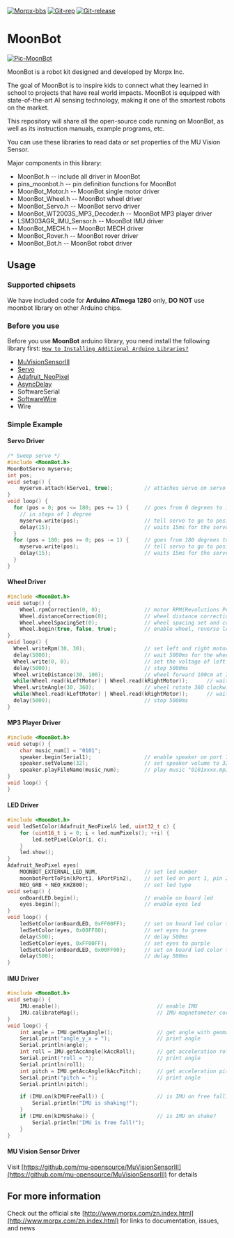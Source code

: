 [![Morpx-bbs](http://bbs.morpx.com/template/mu/images/logo.png)](http://bbs.morpx.com/forum.php)
[![Git-rep](https://img.shields.io/github/repo-size/mu-opensource/MoonBot.svg)](https://github.com/mu-opensource/MoonBot)
[![Git-release](https://img.shields.io/github/downloads/mu-opensource/MoonBot/total.svg)](https://github.com/mu-opensource/MoonBot/releases)


# MoonBot

[![Pic-MoonBot](http://mai.morpx.com/images/moonbot/moonbot.png)](http://mai.morpx.com/)

MoonBot is a robot kit designed and developed by Morpx Inc.

The goal of MoonBot is to inspire kids to connect what they learned in school to projects that have real world impacts. MoonBot is equipped with state-of-the-art AI sensing technology, making it one of the smartest robots on the market.

This repository will share all the open-source code running on MoonBot, as well as its instruction manuals, example programs, etc.

You can use these libraries to read data or set properties of the MU Vision Sensor.

Major components in this library:

* MoonBot.h -- include all driver in MoonBot
* pins_moonbot.h -- pin definition functions for MoonBot
* MoonBot_Motor.h -- MoonBot single motor driver
* MoonBot_Wheel.h -- MoonBot wheel driver
* MoonBot_Servo.h -- MoonBot servo driver
* MoonBot_WT2003S_MP3_Decoder.h -- MoonBot MP3 player driver
* LSM303AGR_IMU_Sensor.h -- MoonBot IMU driver
* MoonBot_MECH.h -- MoonBot MECH driver
* MoonBot_Rover.h -- MoonBot rover driver
* MoonBot_Bot.h --  MoonBot robot driver

## Usage

### Supported chipsets

We have included code for **Arduino ATmega 1280** only, **DO NOT** use moonbot library on other Arduino chips. 

### Before you use

Before you use **MoonBot** arduino library, you need install the following library first:
[`How to Installing Additional Arduino Libraries?`](https://www.arduino.cc/en/Guide/Libraries/?setlang=en)
* [MuVisionSensorIII](https://github.com/mu-opensource/MuVisionSensorIII)
* [Servo](https://www.ardu-badge.com/Servo)
* [Adafruit_NeoPixel](https://github.com/adafruit/Adafruit_NeoPixel)
* [AsyncDelay](https://www.ardu-badge.com/AsyncDelay)
* SoftwareSerial
* [SoftwareWire](https://www.ardu-badge.com/SoftwareWire)
* Wire

### Simple Example

#### Servo Driver

```cpp
/* Sweep servo */
#include <MoonBot.h>
MoonBotServo myservo;
int pos;
void setup() {
    myservo.attach(kServo1, true);          // attaches servo on servo port 1, and reverse directions
}
void loop() {
  for (pos = 0; pos <= 180; pos += 1) {     // goes from 0 degrees to 180 degrees
    // in steps of 1 degree
    myservo.write(pos);                     // tell servo to go to position in variable 'pos'
    delay(15);                              // waits 15ms for the servo to reach the position
  }
  for (pos = 180; pos >= 0; pos -= 1) {     // goes from 180 degrees to 0 degrees
    myservo.write(pos);                     // tell servo to go to position in variable 'pos'
    delay(15);                              // waits 15ms for the servo to reach the position
  }
}
```

#### Wheel Driver

```cpp
#include <MoonBot.h>
void setup() {
    Wheel.rpmCorrection(0, 0);              // motor RPM(Revolutions Per Minute) correction(for function `writeRpm()`)
    Wheel.distanceCorrection(0);            // wheel distance correction(for function `writeDistance()`)
    Wheel.wheelSpacingSet(0);               // wheel spacing set and correction(for function `writeAngle()`)
    Wheel.begin(true, false, true);         // enable wheel, reverse left motor directions and enable encoder component
}
void loop() {
  Wheel.writeRpm(30, 30);                   // set left and right motor speed 30RPM
  delay(5000);                              // wait 5000ms for the wheel to forward
  Wheel.write(0, 0);                        // set the voltage of left and right motors to 0 to stop rotation
  delay(5000);                              // stop 5000ms
  Wheel.writeDistance(30, 100);             // wheel forward 100cm at 30RPM
  while(Wheel.read(kLeftMotor) | Wheel.read(kRightMotor));      // waiting for wheel to stop
  Wheel.writeAngle(30, 360);                // wheel rotate 360 clockwise
  while(Wheel.read(kLeftMotor) | Wheel.read(kRightMotor));      // waiting for wheel to stop
  delay(5000);                              // stop 5000ms
}
```

#### MP3 Player Driver

```cpp
#include <MoonBot.h>
void setup() {
    char music_num[] = "0101";
    speaker.begin(Serial1);                 // enable speaker on port 7(hardware serial 1)
    speaker.setVolume(32);                  // set speaker volume to 32/32(100%)
    speaker.playFileName(music_num);        // play music "0101xxxx.mp3"
}
void loop() {
}
```

#### LED Driver

```cpp
#include <MoonBot.h>
void ledSetColor(Adafruit_NeoPixel& led, uint32_t c) {
    for (uint16_t i = 0; i < led.numPixels(); ++i) {
        led.setPixelColor(i, c);
    }
    led.show();
}
Adafruit_NeoPixel eyes(
    MOONBOT_EXTERNAL_LED_NUM,               // set led number
    moonbotPortToPin(kPort1, kPortPin2),    // set led on port 1, pin 2
    NEO_GRB + NEO_KHZ800);                  // set led type
void setup() {
    onBoardLED.begin();                     // enable on board led
    eyes.begin();                           // enable eyes led
}
void loop() {
    ledSetColor(onBoardLED, 0xFF00FF);      // set on board led color to purple
    ledSetColor(eyes, 0x00FF00);            // set eyes to green
    delay(500);                             // delay 500ms
    ledSetColor(eyes, 0xFF00FF);            // set eyes to purple
    ledSetColor(onBoardLED, 0x00FF00);      // set on board led color to green
    delay(500);                             // delay 500ms
}
```

#### IMU Driver

```cpp
#include <MoonBot.h>
void setup() {
    IMU.enable();                               // enable IMU
    IMU.calibrateMag();                         // IMU magnetometer correction
}
void loop() {
    int angle = IMU.getMagAngle();              // get angle with geomagnetic
    Serial.print("angle_y_x = ");               // print angle
    Serial.println(angle);
    int roll = IMU.getAccAngle(kAccRoll);       // get acceleration roll angle
    Serial.print("roll = ");                    // print angle
    Serial.println(roll);
    int pitch = IMU.getAccAngle(kAccPitch);     // get acceleration pitch angle
    Serial.print("pitch = ");                   // print angle
    Serial.println(pitch);

    if (IMU.on(kIMUFreeFall)) {                 // is IMU on free fall?
        Serial.println("IMU is shaking!");
    }
    if (IMU.on(kIMUShake)) {                    // is IMU on shake?
        Serial.println("IMU is free fall!");
    }
}
```

#### MU Vision Sensor Driver
Visit [https://github.com/mu-opensource/MuVisionSensorIII](https://github.com/mu-opensource/MuVisionSensorIII) for details 


## For more information

Check out the official site [http://www.morpx.com/zn.index.html](http://www.morpx.com/zn.index.html) for links to documentation, issues, and news


